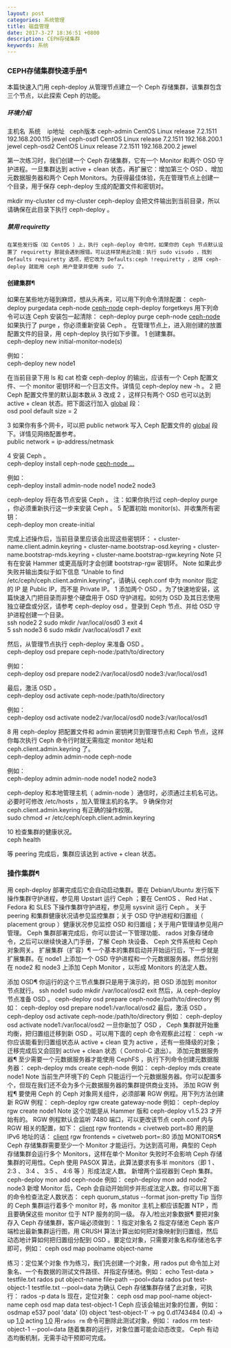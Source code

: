 ```yaml
---
layout: post
categories: 系统管理
title: 磁盘管理
date: 2017-3-27 18:36:51 +0800
description: CEPH存储集群
keywords: 系统
---
```




### CEPH存储集群快速手册¶
本篇快速入门用 ceph-deploy 从管理节点建立一个 Ceph 存储集群，该集群包含三个节点，以此探索 Ceph 的功能。

##### 环境介绍


主机名&nbsp;&nbsp;系统 &nbsp;&nbsp;&nbsp;ip地址 &nbsp;&nbsp;ceph版本
ceph-admin     CentOS Linux release 7.2.1511   192.168.200.115                jewel
ceph-osd1       CentOS Linux release 7.2.1511   192.168.200.1                    jewel
ceph-osd2       CentOS Linux release 7.2.1511   192.168.200.2                   jewel

第一次练习时，我们创建一个 Ceph 存储集群，它有一个 Monitor 和两个 OSD 守护进程。一旦集群达到 active + clean 状态，再扩展它：增加第三个 OSD 、增加元数据服务器和两个 Ceph Monitors。为获得最佳体验，先在管理节点上创建一个目录，用于保存 ceph-deploy 生成的配置文件和密钥对。

mkdir my-cluster
cd my-cluster
ceph-deploy 会把文件输出到当前目录，所以请确保在此目录下执行 ceph-deploy 。
<!--==**_Important 如果你是用另一普通用户登录的，不要用 sudo 或在 root 身份运行 ceph-deploy ，因为它不会在远程主机上调用所需的 sudo 命令。_**==-->

##### 禁用 requiretty
	在某些发行版（如 CentOS ）上，执行 ceph-deploy 命令时，如果你的 Ceph 节点默认设置了 requiretty 那就会遇到报错。可以这样禁用此功能：执行 sudo visudo ，找到 Defaults requiretty 选项，把它改为 Defaults:ceph !requiretty ，这样 ceph-deploy 就能用 ceph 用户登录并使用 sudo 了。

#### 创建集群¶
如果在某些地方碰到麻烦，想从头再来，可以用下列命令清除配置：
ceph-deploy purgedata ceph-node [ceph-node](#)
ceph-deploy forgetkeys
用下列命令可以连 Ceph 安装包一起清除：
ceph-deploy purge ceph-node [ceph-node](#)
如果执行了 purge ，你必须重新安装 Ceph 。
在管理节点上，进入刚创建的放置配置文件的目录，用 ceph-deploy 执行如下步骤。
1	创建集群。  
ceph-deploy new initial-monitor-node(s)  
  
例如：  
ceph-deploy new node1  
  
在当前目录下用 ls 和 cat 检查 ceph-deploy 的输出，应该有一个 Ceph 配置文件、一个 monitor 密钥环和一个日志文件。详情见 ceph-deploy new -h 。
2	把 Ceph 配置文件里的默认副本数从 3 改成 2 ，这样只有两个 OSD 也可以达到 active + clean 状态。把下面这行加入 [global](#) 段：  
osd pool default size = 2  

3	如果你有多个网卡，可以把 public network 写入 Ceph 配置文件的 [global](#) 段下。详情见网络配置参考。  
public network = ip-address/netmask  

4	安装 Ceph 。  
ceph-deploy install ceph-node [ceph-node ...](#)  
  
例如：  
ceph-deploy install admin-node node1 node2 node3  
  
ceph-deploy 将在各节点安装 Ceph 。 注：如果你执行过 ceph-deploy purge ，你必须重新执行这一步来安装 Ceph 。
5	配置初始 monitor(s)、并收集所有密钥：  
ceph-deploy mon create-initial  
  
完成上述操作后，当前目录里应该会出现这些密钥环：
◦	cluster-name.client.admin.keyring
◦	cluster-name.bootstrap-osd.keyring
◦	cluster-name.bootstrap-mds.keyring
◦	cluster-name.bootstrap-rgw.keyring
Note 只有在安装 Hammer 或更高版时才会创建 bootstrap-rgw 密钥环。
Note 如果此步失败并输出类似于如下信息 “Unable to find /etc/ceph/ceph.client.admin.keyring”，请确认 ceph.conf 中为 monitor 指定的 IP 是 Public IP，而不是 Private IP。
1	添加两个 OSD 。为了快速地安装，这篇快速入门把目录而非整个硬盘用于 OSD 守护进程。如何为 OSD 及其日志使用独立硬盘或分区，请参考 ceph-deploy osd 。登录到 Ceph 节点、并给 OSD 守护进程创建一个目录。  
ssh node2
2	sudo mkdir /var/local/osd0
3	exit
4	
5	ssh node3
6	sudo mkdir /var/local/osd1
7	exit  
  
然后，从管理节点执行 ceph-deploy 来准备 OSD 。  
ceph-deploy osd prepare ceph-node:/path/to/directory  
  
例如：  
ceph-deploy osd prepare node2:/var/local/osd0 node3:/var/local/osd1  
  
最后，激活 OSD 。  
ceph-deploy osd activate ceph-node:/path/to/directory  
  
例如：  
ceph-deploy osd activate node2:/var/local/osd0 node3:/var/local/osd1  

8	用 ceph-deploy 把配置文件和 admin 密钥拷贝到管理节点和 Ceph 节点，这样你每次执行 Ceph 命令行时就无需指定 monitor 地址和 ceph.client.admin.keyring 了。  
ceph-deploy admin admin-node ceph-node  
  
例如：  
ceph-deploy admin admin-node node1 node2 node3  
  
ceph-deploy 和本地管理主机（ admin-node ）通信时，必须通过主机名可达。必要时可修改 /etc/hosts ，加入管理主机的名字。
9	确保你对 ceph.client.admin.keyring 有正确的操作权限。  
sudo chmod +r /etc/ceph/ceph.client.admin.keyring  

10	检查集群的健康状况。  
ceph health  
  
等 peering 完成后，集群应该达到 active + clean 状态。


### 操作集群¶
用 ceph-deploy 部署完成后它会自动启动集群。要在 Debian/Ubuntu 发行版下操作集群守护进程，参见用 Upstart 运行 Ceph ；要在 CentOS 、 Red Hat 、 Fedora 和 SLES 下操作集群守护进程，参见用 sysvinit 运行 Ceph 。
关于 peering 和集群健康状况请参见监控集群；关于 OSD 守护进程和归置组（ placement group ）健康状况参见监控 OSD 和归置组；关于用户管理请参见用户管理。
Ceph 集群部署完成后，你可以尝试一下管理功能、 rados 对象存储命令，之后可以继续快速入门手册，了解 Ceph 块设备、 Ceph 文件系统和 Ceph 对象网关。
扩展集群（扩容）¶
一个基本的集群启动并开始运行后，下一步就是扩展集群。在 node1 上添加一个 OSD 守护进程和一个元数据服务器。然后分别在 node2 和 node3 上添加 Ceph Monitor ，以形成 Monitors 的法定人数。

添加 OSD¶
你运行的这个三节点集群只是用于演示的，把 OSD 添加到 monitor 节点就行。
ssh node1
sudo mkdir /var/local/osd2
exit
然后，从 ceph-deploy 节点准备 OSD 。
ceph-deploy osd prepare ceph-node:/path/to/directory
例如：
ceph-deploy osd prepare node1:/var/local/osd2
最后，激活 OSD 。
ceph-deploy osd activate ceph-node:/path/to/directory
例如：
ceph-deploy osd activate node1:/var/local/osd2
一旦你新加了 OSD ， Ceph 集群就开始重均衡，把归置组迁移到新 OSD 。可以用下面的 ceph 命令观察此过程：
ceph -w
你应该能看到归置组状态从 active + clean 变为 active ，还有一些降级的对象；迁移完成后又会回到 active + clean 状态（ Control-C 退出）。
添加元数据服务器¶
至少需要一个元数据服务器才能使用 CephFS ，执行下列命令创建元数据服务器：
ceph-deploy mds create ceph-node
例如：
ceph-deploy mds create node1
Note 当前生产环境下的 Ceph 只能运行一个元数据服务器。你可以配置多个，但现在我们还不会为多个元数据服务器的集群提供商业支持。
添加 RGW 例程¶
要使用 Ceph 的 Ceph 对象网关组件，必须部署 RGW 例程。用下列方法创建新 RGW 例程：
ceph-deploy rgw create gateway-node
例如：
ceph-deploy rgw create node1
Note 这个功能是从 Hammer 版和 ceph-deploy v1.5.23 才开始有的。
RGW 例程默认会监听 7480 端口，可以更改该节点 ceph.conf 内与 RGW 相关的配置，如下：
[client](#)
rgw frontends = civetweb port=80
用的是 IPv6 地址的话：
[client](#)
rgw frontends = civetweb port=[](#):80
添加 MONITORS¶
Ceph 存储集群需要至少一个 Monitor 才能运行。为达到高可用，典型的 Ceph 存储集群会运行多个 Monitors，这样在单个 Monitor 失败时不会影响 Ceph 存储集群的可用性。Ceph 使用 PASOX 算法，此算法要求有多半 monitors（即 1 、 2:3 、 3:4 、 3:5 、 4:6 等 ）形成法定人数。
新增两个监视器到 Ceph 集群。
ceph-deploy mon add ceph-node
例如：
ceph-deploy mon add node2 node3
新增 Monitor 后，Ceph 会自动开始同步并形成法定人数。你可以用下面的命令检查法定人数状态：
ceph quorum_status --format json-pretty
Tip 当你的 Ceph 集群运行着多个 monitor 时，各 monitor 主机上都应该配置 NTP ，而且要确保这些 monitor 位于 NTP 服务的同一级。
存入/检出对象数据¶
要把对象存入 Ceph 存储集群，客户端必须做到：
1	指定对象名
2	指定存储池
Ceph 客户端检出最新集群运行图，用 CRUSH 算法计算出如何把对象映射到归置组，然后动态地计算如何把归置组分配到 OSD 。要定位对象，只需要对象名和存储池名字即可，例如：
ceph osd map poolname object-name


练习：定位某个对象
作为练习，我们先创建一个对象，用 rados put 命令加上对象名、一个有数据的测试文件路径、并指定存储池。例如：
echo Test-data \> testfile.txt
rados put object-name file-path --pool=data
rados put test-object-1 testfile.txt --pool=data
为确认 Ceph 存储集群存储了此对象，可执行：
rados -p data ls
现在，定位对象：
ceph osd map pool-name object-name
ceph osd map data test-object-1
Ceph 应该会输出对象的位置，例如：
osdmap e537 pool 'data' (0) object 'test-object-1' -\> pg 0.d1743484 (0.4) -\> up [1,0](#) acting [1,0](#)
用``rados rm`` 命令可删除此测试对象，例如：
rados rm test-object-1 --pool=data
随着集群的运行，对象位置可能会动态改变。 Ceph 有动态均衡机制，无需手动干预即可完成。

